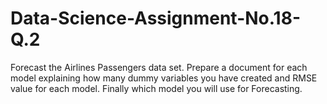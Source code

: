 # Data-Science-Assignment-No.18-Q.2
Forecast the  Airlines Passengers data set. Prepare a document for each model explaining  how many dummy variables you have created and RMSE value for each model. Finally which model you will use for  Forecasting.
